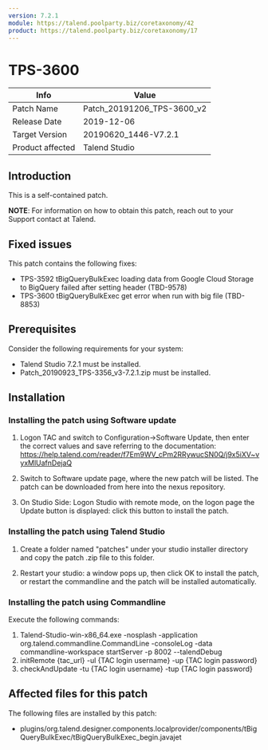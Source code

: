 ```yaml
---
version: 7.2.1
module: https://talend.poolparty.biz/coretaxonomy/42
product: https://talend.poolparty.biz/coretaxonomy/17
---
```


# TPS-3600

| Info             | Value |
| ---------------- | ---------------- |
| Patch Name       | Patch\_20191206\_TPS-3600\_v2 |
| Release Date     | 2019-12-06 |
| Target Version   | 20190620\_1446-V7.2.1 |
| Product affected | Talend Studio |

## Introduction

This is a self-contained patch.

**NOTE**: For information on how to obtain this patch, reach out to your Support contact at Talend.

## Fixed issues

This patch contains the following fixes:

- TPS-3592 tBigQueryBulkExec loading data from Google Cloud Storage to BigQuery failed after setting header (TBD-9578)
- TPS-3600 tBigQueryBulkExec get error when run with big file (TBD-8853)

## Prerequisites

Consider the following requirements for your system:

- Talend Studio 7.2.1 must be installed.
- Patch_20190923_TPS-3356_v3-7.2.1.zip must be installed.

## Installation

### Installing the patch using Software update

1) Logon TAC and switch to Configuration->Software Update, then enter the correct values and save referring to the documentation: https://help.talend.com/reader/f7Em9WV_cPm2RRywucSN0Q/j9x5iXV~vyxMlUafnDejaQ

2) Switch to Software update page, where the new patch will be listed. The patch can be downloaded from here into the nexus repository.

3) On Studio Side: Logon Studio with remote mode, on the logon page the Update button is displayed: click this button to install the patch.

### Installing the patch using Talend Studio

1) Create a folder named "patches" under your studio installer directory and copy the patch .zip file to this folder.

2) Restart your studio: a window pops up, then click OK to install the patch, or restart the commandline and the patch will be installed automatically.

### Installing the patch using Commandline

Execute the following commands:

1. Talend-Studio-win-x86_64.exe -nosplash -application org.talend.commandline.CommandLine -consoleLog -data commandline-workspace startServer -p 8002 --talendDebug
2. initRemote {tac_url} -ul {TAC login username} -up {TAC login password}
3. checkAndUpdate -tu {TAC login username} -tup {TAC login password}

## Affected files for this patch

The following files are installed by this patch:

- plugins/org.talend.designer.components.localprovider/components/tBigQueryBulkExec/tBigQueryBulkExec_begin.javajet
